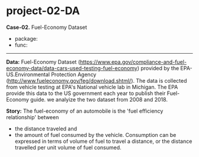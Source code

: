 # project-02-DA

__Case-02.__ Fuel-Economy Dataset
  - package:
  - func: 
-------------------------------------------------------------------------------------------------------------------------------------
__Data:__ Fuel-Economy Dataset (https://www.epa.gov/compliance-and-fuel-economy-data/data-cars-used-testing-fuel-economy) provided by the EPA-US.Environmental Protection Agency (http://www.fueleconomy.gov/feg/download.shtml/). The data is collected from vehicle testing at EPA's National vehicle lab in Michigan. The EPA provide this data to the US government each year to publish their Fuel-Economy guide. we analyize the two dataset from 2008 and 2018.  

__Story:__ The fuel-economy of an automobile is the 'fuel efficiency relationship' between 
 - the distance traveled and 
 - the amount of fuel consumed by the vehicle. 
Consumption can be expressed in terms of volume of fuel to travel a distance, or the distance travelled per unit volume of fuel consumed.



















